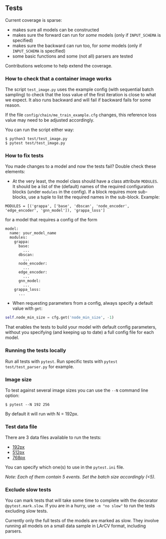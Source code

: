## Tests
Current coverage is sparse:
- makes sure all models can be constructed
- makes sure the forward can run for *some* models (only if `INPUT_SCHEMA` is specified)
- makes sure the backward can run too, for *some* models (only if `INPUT_SCHEMA` is specified)
- some basic functions and some (not all) parsers are tested

Contributions welcome to help extend the coverage.

### How to check that a container image works
The script `test_image.py` uses the example config (with sequential batch sampling)
to check that the loss value of the first iteration is close to what we expect.
It also runs backward and will fail if backward fails for some reason.

If the file `config/chain/me_train_example.cfg` changes, this reference loss value may need to be
adjusted accordingly.

You can run the script either way:
```
$ python3 test/test_image.py
$ pytest test/test_image.py
```

### How to fix tests
You made changes to a model and now the tests fail? Double check these elements:

* At the very least, the model class should have a class attribute `MODULES`. It should be a list of the (default) names of the required configuration blocks (under `modules` in the config). If a block requires more sub-blocks, use a tuple to list the required names in the sub-block. Example:

```
MODULES = [('grappa', ['base', 'dbscan', 'node_encoder', 'edge_encoder', 'gnn_model']), 'grappa_loss']
```

for a model that requires a config of the form
```
model:
  name: your_model_name
  modules:
    grappa:
      base:
        ...
      dbscan:
        ...
      node_encoder:
        ...
      edge_encoder:
        ...
      gnn_model:
        ...
    grappa_loss:
      ...
```

* When requesting parameters from a config, always specify a default value with `get`:

```python
self.node_min_size = cfg.get('node_min_size', -1)
```
That enables the tests to build your model with default config parameters, without you specifying (and keeping up to date) a full config file for each model.


### Running the tests locally
Run all tests with `pytest`.
Run specific tests with `pytest test/test_parser.py` for example.

### Image size
To test against several image sizes you can use the `--N` command line option:
```
$ pytest --N 192 256
```
By default it will run with N = 192px.

### Test data file
There are 3 data files available to run the tests:

* [192px](http://stanford.edu/~ldomine/small_192px.root)
* [512px](http://stanford.edu/~ldomine/small_512px.root)
* [768px](http://stanford.edu/~ldomine/small_768px.root)

You can specify which one(s) to use in the `pytest.ini` file.

*Note: Each of them contain 5 events. Set the batch size accordingly (<5).*

### Exclude slow tests
You can mark tests that will take some time to complete with the decorator
`@pytest.mark.slow`.
If you are in a hurry, use `-m "no slow"` to run the tests excluding slow tests.

Currently only the full tests of the models are marked as slow. They involve
running all models on a small data sample in LArCV format, including parsers.
